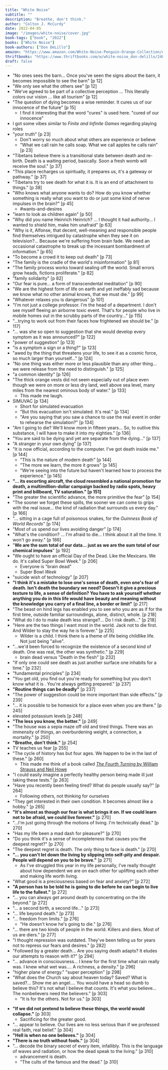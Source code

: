 ```yaml
---
title: "White Noise"
subtitle: ""
description: "Breathe, don't think."
author: "Colton J. McCurdy"
date: 2022-04-05
image: "/images/white-noise/cover.jpg"
book-tags: ["book", "2022"]
books: ["White Noise"]
book-authors: ["Don DeLillo"]
amazon: "https://www.amazon.com/White-Noise-Penguin-Orange-Collection/dp/0143129554/ref=sr_1_1?crid=FOD1ALZLN2KY&keywords=white+noise+don&qid=1649422929&sprefix=white+noise+don%2Caps%2C88&sr=8-1"
thriftbooks: "https://www.thriftbooks.com/w/white-noise_don-delillo/248156/?resultid=694c26f2-b822-457b-b3c3-f147a6926897#edition=11154640&idiq=23879563"
draft: false
---
```


- "No ones sees the barn... Once you've seen the signs about the barn, it becomes impossible to see the barn" [p 12]
- "We only see what the others see" [p 12]
- "We've agreed to be part of a collective perception ... This literally colors our vision ... like all tourism" [p 12]
- "The question of dying becomes a wise reminder. It cures us of our innocence of the future" [p 15]
	- I find it interesting that the word "cures" is used here. "cured of our innocence"
- I got some vibes similar to _Finite and Infinite Games_ regarding playing roles
- "your truth" [p 23]
	- Don't worry so much about what others are experience or believe
	- "What we call rain he calls soap. What we call apples he calls rain" [p 23]
-  "Tibetans believe there is a transitional state between death and re-birth. Death is a waiting period, basically. Soon a fresh womb will receive the soul." [p 37]
- "This place recharges us spiritually, it prepares us, it's a gateway or pathway." [p 37]
- "Tibetans try to see death for what it is. It is an end of attachment to things." [p 38]
- "Who knows what anyone wants to do? How do you know whether something is really what you want to do or just some kind of nerve impulses in the brain?" [p 45]
	- #wants-and-desires
- "learn to look as children again" [p 50]
- "Why did you name Heinrich Heinrich? ... I thought it had authority... I wanted to shield him, make him unafraid" [p 63]
- "Why is it, Alfonse, that decent, well-meaning and responsible people find themselves intrigued by catastrophe when they see it on television?... Because we're suffering from brain fade. We need an occasional catastrophe to break up the incessant bombardment of information." [p 65]
- "To become a crowd it to keep out death" [p 73]
- "The family is the cradle of the world's misinformation" [p 81]
- "The family process works toward sealing off the world. Small errors grow heads, fictions proliferate." [p 82]
- "family solidarity" [p 82]
- "Our fear is pure... a form of transcendental meditation" [p 90]
- "We are the highest form of life on earth and yet ineffably sad because we know what no other animal knows, that we must die." [p 99]
- "Whatever relaxes you is dangerous" [p 101]
- "I'm not just a college professor. I'm the head of a department. I don't see myself fleeing an airborne toxic event. That's for people who live in mobile homes out in the scrubby parts of the country..." [p 115]
- "...trying to work out from their faces how frightened we should be." [p 117]
- "... was she so open to suggestion that she would develop every symptom as it was announced?" [p 122]
- "power of suggestion" [p 123]
- "is a symptom a sign or a thing?" [p 123]
- "awed by the thing that threatens your life, to see it as a cosmic force, so much larger than yourself..." [p 124]
- "No one thing was either more or less plausible than any other thing... we were release from the need to distinguish." [p 125]
- "a common identity" [p 126]
- "The thick orange vests did not seem especially out of place even though we were on more or less dry land, well above sea level, many miles from the nearest ominous body of water." [p 133]
	- This made me laugh.
- SIMUVAC [p 134]
	- Short for simulated evacuation
	- "But this evacuation isn't simulated. It's real." [p 134]
	- "Are you saying that you saw a chance to use the real event in order to rehearse the simulation?" [p 134]
- "Am I going to die? We'll know more in fifteen years... So, to outlive this substance, I will have to make it into my eighties." [p 136]
- "You are said to be dying and yet are separate from the dying..." [p 137]
- "A stranger in your own dying" [p 137]
- "It is now official, according to the computer. I've got death inside me." [p 144]
	- "This is the nature of modern death" [p 144]
	- "The more we learn, the more it grows" [p 145]
	- "We're seeing into the future but haven't learned how to process the experience." [p 145]
- **"... its escorting aircraft, the cloud resembled a national promotion for death, a multimillion-dollar campaign backed by radio spots, heavy print and billboard, TV saturation." [p 151]**
- "The greater the scientific advance, the more primitive the fear" [p 154]
- "The sooner we forget these spills, the sooner we can come to grips with the real issue... the kind of radiation that surrounds us every day." [p 166]
- "... sitting in a cage full of poisonous snakes, for the _Guinness Book of World Records_" [p 174]
- "Most of us spend our lives avoiding danger" [p 174]
- "What's the condition? ... I'm afraid to die... I think about it all the time. It won't go away." [p 186]
- "**We are the sum total of our data... just as we are the sum total of our chemical impulses**" [p 192]
- "We ought to have an official Day of the Dead. Like the Mexicans. We do. It's called Super Bowl Week." [p 206]
	- Everyone is "brain dead"
	- Super Bowl _Week_
- "suicide wish of technology" [p 207]
- **"I think it's a mistake to lose one's sense of death, even one's fear of death. Isn't death the boundary we need? Doesn't it give a precious texture to life, a sense of definition? You have to ask yourself whether anything you do in this life would have beauty and meaning without the knowledge you carry of a final line, a border or limit"** [p 217]
- "The beast on hind legs has enabled you to see who you are as if for the first time, outside familiar surroundings, alone, distinct, whole. [p 218]
- "What do I do to make death less strange?... Do I risk death..." [p 218]
- "Here are the two things I want most in the world. Jack not to die first. And Wilder to stay the way he is forever." [p 225]
	- Wilder is a child. I think there is a theme of life being childlike life. Not just being "alive".
- "...we'd been forced to recognize the existence of a second kind of death. One was real, the other was synthetic." [p 229]
	- brain dead versus "Death in the flesh" [p 232]
- "If only one could see death as just another surface one inhabits for a time." [p 232]
- "fundamental principles" [p 234]
- "You get old, you find out you're ready for something but you don't know what it is . You're always getting prepared." [p 237]
- **"Routine things can be deadly"** [p 237]
- "The power of suggestion could be more important than side effects." [p 239]
- "... it is possible to be homesick for a place even when you are there." [p 245]
- elevated potassium levels [p 248]
- **"The less you know, the better."** [p 249]
- "The house was a sepia maze off old and tired things. There was an immensity of things, an overburdening weight, a connection, a mortality." [p 250]
- **"Breathe, don't think."** [p 254]
- TV teaches us fear [p 255]
- "The cycle of history has but four ages. We happen to be in the last of these." [p 260]
	- This made me think of a book called [_The Fourth Turning_ by William Strauss and Neil Howe](https://www.amazon.com/dp/055306682X/?coliid=I2XW1DRD53I5N9&colid=2CHIO0WOEKRB2&psc=0&ref_=lv_ov_lig_dp_it)
- "I could easily imagine a perfectly healthy person being made ill just taking these tests." [p 263]
- "Have you recently been feeling tired? What do people usually say?" [p 264]
	- Following others, not thinking for ourselves
- "They get interested in their own condition. It becomes almost like a hobby." [p 265]
- **"It's almost as though our fear is what brings it on. If we could learn not to be afraid, we could live forever."** [p 270]
- "...I'm just going through the motions of living. I'm technically dead." [p 270]
- "Has my life been a mad dash for pleasure?" [p 270]
- "Do you think it's a sense of incompleteness that causes you the deepest regret?" [p 270]
- "The deepest regret is death. The only thing to face is death." [p 270]
- **"... you can't let down the living by slipping into self-pity and despair. People will depend on you to be brave."** [p 271]
	- As I've struggled this year in my life personally, I've really thought about how dependent we are on each other for uplifting each other and making life worth living.
- "What good is a preciousness based on fear and anxiety?" [p 272]
- **"A person has to be told he is going to die before he can begin to live life to the fullest."** [p 272]
- "... you can always get around death by concentrating on the life beyond." [p 272]
- "... a second birth, a second life..." [p 273]
- "... life beyond death." [p 273]
- "... freedom from limits." [p 276]
	- "He doesn't know he's going to die." [p 276]
- "... there are two kinds of people in the world. Killers and diers. Most of us are diers." [p 277]
- "I thought repression was outdated. They've been telling us for years not to repress our fears and desires." [p 282]
- "Followed by a greater death... Are you saying death adapts? It eludes our attempts to reason with it?" [p 294]
- "... advance in consciousness... I knew for the first time what rain really was. I knew what wet was.... A richness, a density." [p 296]
- "higher plane of energy." "super perception" [p 298]
- "What does the Church say about heaven today? Saved? What is saved?... Show me an angel.... You would have a head so dumb to believe this? It's not what I believe that counts. It's what you believe... The nonbelievers need the believers." [p 303]
	- "It is for the others. Not for us." [p 303]
* **"If we did not pretend to believe these things, the world would collapse."** [p 303]
	* Sacrificing for the greater good.
* "... appear to believe. Our lives are no less serious than if we professed real faith, real belief." [p 304]
* **"Hell is when no one believes."** [p 304]
* **"There is no truth without fools."** [p 304]
* "... decode the binary secret of every item, infallibly. This is the language of waves and radiation, or how the dead speak to the living." [p 310]
	* advancement is death.
	* "The cults of the famous and the dead." [p 310]
